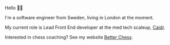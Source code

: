Hello 👋🏻


I'm a software engineer from Sweden, living in London at the moment. 


My current role is Lead Front End developer at the med tech scaleup, [Caidr](https://www.caidr.co.uk).

Interested in chess coaching? See my website [Better Chess](https://better-chess.com).
